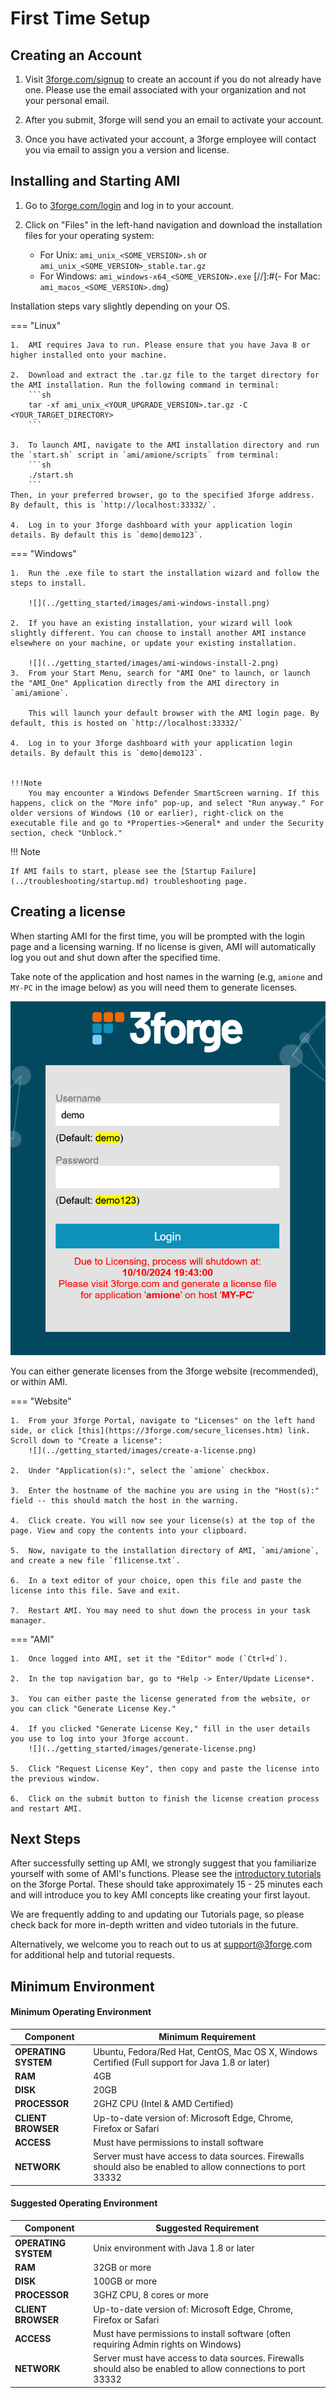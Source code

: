 # First Time Setup

## Creating an Account

1. Visit [3forge.com/signup](https://3forge.com/signup.html) to create an account if you do not already have one. Please use the email associated with your organization and not your personal email.

1. After you submit, 3forge will send you an email to activate your account.

1. Once you have activated your account, a 3forge employee will contact you via email to assign you a version and license.

## Installing and Starting AMI

1.	Go to [3forge.com/login](https://3forge.com/login.html) and log in to your account. 
2.	Click on "Files" in the left-hand navigation and download the installation files for your operating system: 

	-   For Unix: `ami_unix_<SOME_VERSION>.sh` or `ami_unix_<SOME_VERSION>_stable.tar.gz` 
	-   For Windows: `ami_windows-x64_<SOME_VERSION>.exe` 
	[//]:#(-   For Mac: `ami_macos_<SOME_VERSION>.dmg`)


Installation steps vary slightly depending on your OS. 

=== "Linux"

    1.	AMI requires Java to run. Please ensure that you have Java 8 or higher installed onto your machine. 

	2.	Download and extract the .tar.gz file to the target directory for the AMI installation. Run the following command in terminal: 
		```sh
		tar -xf ami_unix_<YOUR_UPGRADE_VERSION>.tar.gz -C <YOUR_TARGET_DIRECTORY>
		```

	3.	To launch AMI, navigate to the AMI installation directory and run the `start.sh` script in `ami/amione/scripts` from terminal:
		```sh
		./start.sh
		```
	Then, in your preferred browser, go to the specified 3forge address. By default, this is `http://localhost:33332/`. 

	4.	Log in to your 3forge dashboard with your application login details. By default this is `demo|demo123`.
	

=== "Windows"

    1.	Run the .exe file to start the installation wizard and follow the steps to install.

		![](../getting_started/images/ami-windows-install.png) 

	2.	If you have an existing installation, your wizard will look slightly different. You can choose to install another AMI instance elsewhere on your machine, or update your existing installation. 

		![](../getting_started/images/ami-windows-install-2.png)
	3.	From your Start Menu, search for "AMI One" to launch, or launch the "AMI_One" Application directly from the AMI directory in `ami/amione`. 
	
		This will launch your default browser with the AMI login page. By default, this is hosted on `http://localhost:33332/` 

	4.	Log in to your 3forge dashboard with your application login details. By default this is `demo|demo123`.
	

	!!!Note
		You may encounter a Windows Defender SmartScreen warning. If this happens, click on the "More info" pop-up, and select "Run anyway." For older versions of Windows (10 or earlier), right-click on the executable file and go to *Properties->General* and under the Security section, check "Unblock." 
		

!!! Note

	If AMI fails to start, please see the [Startup Failure](../troubleshooting/startup.md) troubleshooting page.

## Creating a license

When starting AMI for the first time, you will be prompted with the login page and a licensing warning. If no license is given, AMI will automatically log you out and shut down after the specified time. 

Take note of the application and host names in the warning (e.g, `amione` and `MY-PC` in the image below) as you will need them to generate licenses.

![](../getting_started/images/ami-licensing-warning.png)

You can either generate licenses from the 3forge website (recommended), or within AMI.

=== "Website"

	1.	From your 3forge Portal, navigate to "Licenses" on the left hand side, or click [this](https://3forge.com/secure_licenses.htm) link. Scroll down to "Create a license": 
		![](../getting_started/images/create-a-license.png)

	2.	Under "Application(s):", select the `amione` checkbox. 

	3.	Enter the hostname of the machine you are using in the "Host(s):" field -- this should match the host in the warning.
	
	4.	Click create. You will now see your license(s) at the top of the page. View and copy the contents into your clipboard. 

	5.	Now, navigate to the installation directory of AMI, `ami/amione`, and create a new file `f1license.txt`. 

	6.	In a text editor of your choice, open this file and paste the license into this file. Save and exit.

	7.	Restart AMI. You may need to shut down the process in your task manager. 


=== "AMI"

	1.	Once logged into AMI, set it the "Editor" mode (`Ctrl+d`).

	2.	In the top navigation bar, go to *Help -> Enter/Update License*.

	3.	You can either paste the license generated from the website, or you can click "Generate License Key."

	4.	If you clicked "Generate License Key," fill in the user details you use to log into your 3forge account.
		![](../getting_started/images/generate-license.png) 
	
	5.	Click "Request License Key", then copy and paste the license into the previous window. 

	6.	Click on the submit button to finish the license creation process and restart AMI. 

## Next Steps

After successfully setting up AMI, we strongly suggest that you familiarize yourself with some of AMI's functions. Please see the [introductory tutorials](https://3forge.com/tutorials.htm) on the 3forge Portal. These should take approximately 15 - 25 minutes each and will introduce you to key AMI concepts like creating your first layout. 

We are frequently adding to and updating our Tutorials page, so please check back for more in-depth written and video tutorials in the future. 

Alternatively, we welcome you to reach out to us at <support@3forge>.com for additional help and tutorial requests. 

## Minimum Environment

#### Minimum Operating Environment

| Component            | Minimum Requirement                                                                                          |
|----------------------|--------------------------------------------------------------------------------------------------------------|
| **OPERATING SYSTEM** | Ubuntu, Fedora/Red Hat, CentOS, Mac OS X, Windows Certified (Full support for Java 1.8 or later)             |
| **RAM**              | 4GB                                                                                                          |
| **DISK**             | 20GB                                                                                                         |
| **PROCESSOR**        | 2GHZ CPU (Intel & AMD Certified)                                                                             |
| **CLIENT BROWSER**   | Up-to-date version of: Microsoft Edge, Chrome, Firefox or Safari                                             |
| **ACCESS**           | Must have permissions to install software                                                                    |
| **NETWORK**          | Server must have access to data sources. Firewalls should also be enabled to allow connections to port 33332 |

#### Suggested Operating Environment

| Component            | Suggested Requirement                                                                                        |
|----------------------|--------------------------------------------------------------------------------------------------------------|
| **OPERATING SYSTEM** | Unix environment with Java 1.8 or later                                                                      |
| **RAM**              | 32GB or more                                                                                                 |
| **DISK**             | 100GB or more                                                                                                |
| **PROCESSOR**        | 3GHZ CPU, 8 cores or more                                                                                    |
| **CLIENT BROWSER**   | Up-to-date version of: Microsoft Edge, Chrome, Firefox or Safari                                             |
| **ACCESS**           | Must have permissions to install software (often requiring Admin rights on Windows)                          |
| **NETWORK**          | Server must have access to data sources. Firewalls should also be enabled to allow connections to port 33332 |


